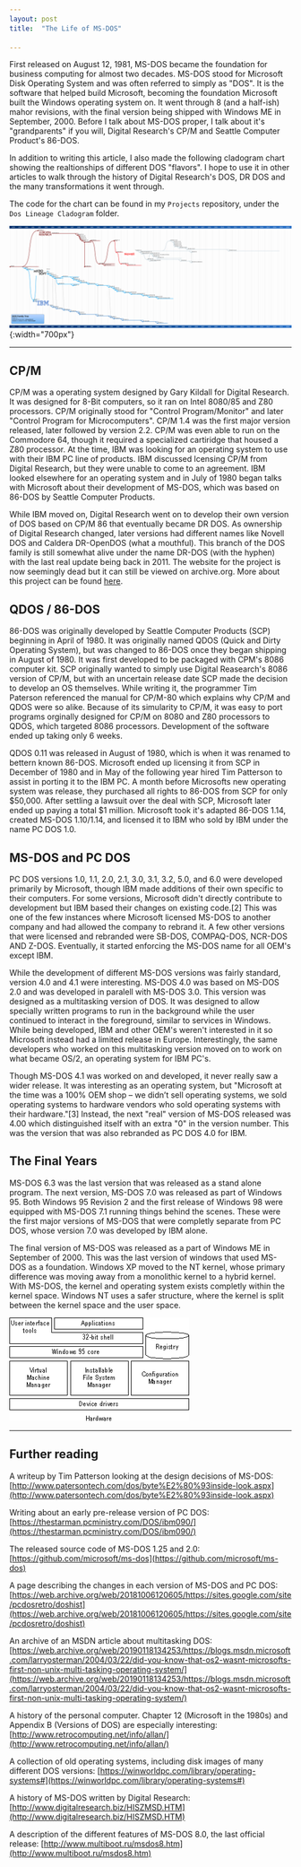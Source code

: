 ```yaml
---
layout: post
title:	"The Life of MS-DOS"

---
```

First released on August 12, 1981, MS-DOS became the foundation for business computing for almost two decades.
MS-DOS stood for Microsoft Disk Operating System and was often referred to simply as "DOS".
It is the software that helped build Microsoft, becoming the foundation Microsoft built the Windows operating system on.
It went through 8 (and a half-ish) mahor revisions, with the final version being shipped with Windows ME in September, 2000.
Before I talk about MS-DOS proper, I talk about it's "grandparents" if you will, Digital Research's CP/M and Seattle Computer Product's 86-DOS.

In addition to writing this article, I also made the following cladogram chart showing the realtionships of different DOS "flavors".
I hope to use it in other articles to walk through the history of Digital Research's DOS, DR DOS and the many transformations it went through.

The code for the chart can be found in my `Projects` repository, under the `Dos Lineage Cladogram` folder.

![MS-DOS Family Tree](images/MSDOS/MSDOS_family_tree.svg){:width="700px"}

---

## CP/M

CP/M was a operating system designed by Gary Kildall for Digital Research.  
It was designed for 8-Bit computers, so it ran on Intel 8080/85 and Z80 processors.
CP/M originally stood for "Control Program/Monitor" and later "Control Program for Microcomputers".
CP/M 1.4 was the first major version released, later followed by version 2.2.
CP/M was even able to run on the Commodore 64, though it required a specialized cartiridge that housed a Z80 processor.
At the time, IBM was looking for an operating system to use with their IBM PC line of products.
IBM discussed lcensing CP/M from Digital Research, but they were unable to come to an agreement.
IBM looked elsewhere for an operating system and in July of 1980 began talks with Microsoft about their development of MS-DOS, which was based on 86-DOS by Seattle Computer Products.

While IBM moved on, Digital Research went on to develop their own version of DOS based on CP/M 86 that eventually became DR DOS.
As ownership of Digital Research changed, later versions had different names like Novell DOS and Caldera DR-OpenDOS (what a mouthful).
This branch of the DOS family is still somewhat alive under the name DR-DOS (with the hyphen) with the last real update being back in 2011.
The website for the project is now seemingly dead but it can still be viewed on archive.org.
More about this project can be found [here](https://web.archive.org/web/20160425031024/http://www.drdosprojects.de/index.cgi/download.htm).

## QDOS / 86-DOS

86-DOS was originally developed by Seattle Computer Products (SCP) beginning in April of 1980.
It was originally named QDOS (Quick and Dirty Operating System), but was changed to 86-DOS once they began shipping in August of 1980.
It was first developed to be packaged with CPM's 8086 computer kit.
SCP originally wanted to simply use Digital Reasearch's 8086 version of CP/M, but with an uncertain release date SCP made the decision to develop an OS themselves.
While writing it, the programmer Tim Paterson referenced the manual for CP/M-80 which explains why CP/M and QDOS were so alike.
Because of its simularity to CP/M, it was easy to port programs orginally designed for CP/M on 8080 and Z80 processors to QDOS, which targeted 8086 processors.
Development of the software ended up taking only 6 weeks.

QDOS 0.11 was released in August of 1980, which is when it was renamed to bettern known 86-DOS.
Microsoft ended up licensing it from SCP in December of 1980 and in May of the following year hired Tim Patterson to assist in porting it to the IBM PC.
A month before Microsofts new operating system was release, they purchased all rights to 86-DOS from SCP for only $50,000.
After settling a lawsuit over the deal with SCP, Microsoft later ended up paying a total $1 million.
Microsoft took it's adapted 86-DOS 1.14, created MS-DOS 1.10/1.14, and licensed it to IBM who sold by IBM under the name PC DOS 1.0.

## MS-DOS and PC DOS

PC DOS versions 1.0, 1.1, 2.0, 2.1, 3.0, 3.1, 3.2, 5.0, and 6.0 were developed primarily by Microsoft, though IBM made additions of their own specific to their computers.
For some versions, Microsoft didn't directly contribute to development but IBM based their changes on existing code.[2]
This was one of the few instances where Microsoft licensed MS-DOS to another company and had allowed the company to rebrand it.
A few other versions that were licensed and rebranded were SB-DOS, COMPAQ-DOS, NCR-DOS AND Z-DOS.
Eventually, it started enforcing the MS-DOS name for all OEM's except IBM.

While the development of different MS-DOS versions was fairly standard, version 4.0 and 4.1 were interesting.
MS-DOS 4.0 was based on MS-DOS 2.0 and was developed in paralell with MS-DOS 3.0.
This version was designed as a multitasking version of DOS.
It was designed to allow specially written programs to run in the background while the user continued to interact in the foreground, similar to services in Windows.
While being developed, IBM and other OEM's weren't interested in it so Microsoft instead had a limited release in Europe.
Interestingly, the same developers who worked on this multitasking version moved on to work on what became OS/2, an operating system for IBM PC's.

Though MS-DOS 4.1 was worked on and developed, it never really saw a wider release.
It was interesting as an operating system, but "Microsoft at the time was a 100% OEM shop – we didn’t sell operating systems, we sold operating systems to hardware vendors who sold operating systems with their hardware."[3]
Instead, the next "real" version of MS-DOS released was 4.00 which distinguished itself with an extra "0" in the version number.
This was the version that was also rebranded as PC DOS 4.0 for IBM.

## The Final Years

MS-DOS 6.3 was the last version that was released as a stand alone program.
The next version, MS-DOS 7.0 was released as part of Windows 95.
Both Windows 95 Revision 2 and the first release of Windows 98 were equipped with MS-DOS 7.1 running things behind the scenes.
These were the first major versions of MS-DOS that were completly separate from PC DOS, whose version 7.0 was developed by IBM alone.

The final version of MS-DOS was released as a part of Windows ME in September of 2000.
This was the last version of windows that used MS-DOS as a foundation.
Windows XP moved to the NT kernel, whose primary difference was moving away from a monolithic kernel to a hybrid kernel.
With MS-DOS, the kernel and operating system exists completly within the kernel space.
Windows NT uses a safer structure, where the kernel is split between the kernel space and the user space.

![Windows 95 Kernel Structure](/images/MSDOS/win9xKernel.gif)

---

## Further reading

A writeup by Tim Patterson looking at the design decisions of MS-DOS: [http://www.patersontech.com/dos/byte%E2%80%93inside-look.aspx](http://www.patersontech.com/dos/byte%E2%80%93inside-look.aspx)

Writing about an early pre-release version of PC DOS: [https://thestarman.pcministry.com/DOS/ibm090/](https://thestarman.pcministry.com/DOS/ibm090/)

The released source code of MS-DOS 1.25 and 2.0: [https://github.com/microsoft/ms-dos](https://github.com/microsoft/ms-dos)

A page describing the changes in each version of MS-DOS and PC DOS: [https://web.archive.org/web/20181006120605/https://sites.google.com/site/pcdosretro/doshist](https://web.archive.org/web/20181006120605/https://sites.google.com/site/pcdosretro/doshist)

An archive of an MSDN article about multitasking DOS: [https://web.archive.org/web/20190118134253/https://blogs.msdn.microsoft.com/larryosterman/2004/03/22/did-you-know-that-os2-wasnt-microsofts-first-non-unix-multi-tasking-operating-system/](https://web.archive.org/web/20190118134253/https://blogs.msdn.microsoft.com/larryosterman/2004/03/22/did-you-know-that-os2-wasnt-microsofts-first-non-unix-multi-tasking-operating-system/)

A history of the personal computer.  Chapter 12 (Microsoft in the 1980s) and Appendix B (Versions of DOS) are especially interesting: [http://www.retrocomputing.net/info/allan/](http://www.retrocomputing.net/info/allan/)

A collection of old operating systems, including disk images of many different DOS versions: [https://winworldpc.com/library/operating-systems#](https://winworldpc.com/library/operating-systems#)

A history of MS-DOS written by Digital Research: [http://www.digitalresearch.biz/HISZMSD.HTM](http://www.digitalresearch.biz/HISZMSD.HTM)

A description of the different features of MS-DOS 8.0, the last official release: [http://www.multiboot.ru/msdos8.htm](http://www.multiboot.ru/msdos8.htm)